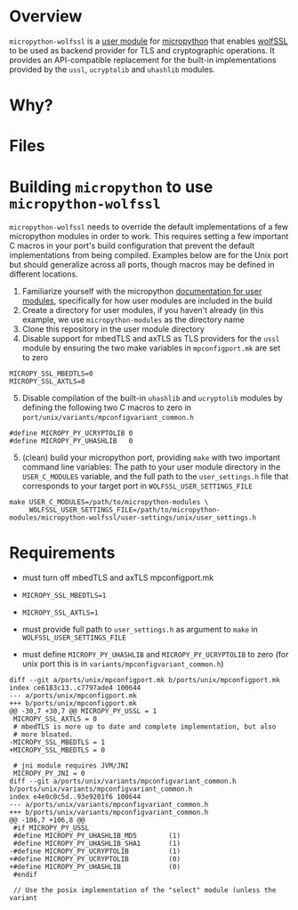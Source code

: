 # Overview
 `micropython-wolfssl` is a [user module](https://docs.micropython.org/en/v1.19.1/develop/cmodules.html) for [micropython]() that enables [wolfSSL](https://www.wolfssl.com) to be used as backend provider for TLS and cryptographic operations. It provides an API-compatible replacement for the built-in implementations provided by the `ussl`, `ucryptolib` and `uhashlib` modules.

# Why? 

# Files

# Building `micropython` to use `micropython-wolfssl`
`micropython-wolfssl` needs to override the default implementations of a few micropython modules in order to work. This requires setting a few important C macros in your port's build configuration that prevent the default implementations from being compiled. Examples below are for the Unix port but should generalize across all ports, though macros may be defined in different locations.

1. Familiarize yourself with the micropython [documentation for user modules](https://docs.micropython.org/en/v1.19.1/develop/cmodules.html), specifically for how user modules are included in the build
2. Create a directory for user modules, if you haven't already (in this example, we use `micropython-modules` as the directory name
3. Clone this repository in the user module directory 
4. Disable support for mbedTLS and axTLS as TLS providers for the `ussl` module by ensuring the two make variables in `mpconfigport.mk` are set to zero
```
MICROPY_SSL_MBEDTLS=0
MICROPY_SSL_AXTLS=0
```
5. Disable compilation of the built-in `uhashlib` and `ucryptolib` modules by defining the following two C macros to zero in `port/unix/variants/mpconfigvariant_common.h`
```
#define MICROPY_PY_UCRYPTOLIB 0
#define MICROPY_PY_UHASHLIB   0
```
5. (clean) build your micropython port, providing `make` with two important command line variables: The path to your user module directory in the `USER_C_MODULES` variable, and the full path to the `user_settings.h` file that corresponds to your target port in `WOLFSSL_USER_SETTINGS_FILE`
```
make USER_C_MODULES=/path/to/micropython-modules \
     WOLFSSL_USER_SETTINGS_FILE=/path/to/micropython-modules/micropython-wolfssl/user-settings/unix/user_settings.h
```


# Requirements
- must turn off mbedTLS and axTLS mpconfigport.mk

- `MICROPY_SSL_MBEDTLS=1`
- `MICROPY_SSL_AXTLS=1`

- must provide full path to `user_settings.h` as argument to `make` in `WOLFSSL_USER_SETTINGS_FILE` 

- must define `MICROPY_PY_UHASHLIB` and `MICROPY_PY_UCRYPTOLIB` to zero (for unix port this is in `variants/mpconfigvariant_common.h`)

```
diff --git a/ports/unix/mpconfigport.mk b/ports/unix/mpconfigport.mk
index ce6183c13..c7797ade4 100644
--- a/ports/unix/mpconfigport.mk
+++ b/ports/unix/mpconfigport.mk
@@ -30,7 +30,7 @@ MICROPY_PY_USSL = 1
 MICROPY_SSL_AXTLS = 0
 # mbedTLS is more up to date and complete implementation, but also
 # more bloated.
-MICROPY_SSL_MBEDTLS = 1
+MICROPY_SSL_MBEDTLS = 0
 
 # jni module requires JVM/JNI
 MICROPY_PY_JNI = 0
diff --git a/ports/unix/variants/mpconfigvariant_common.h b/ports/unix/variants/mpconfigvariant_common.h
index e4e0c0c5d..93e9201f6 100644
--- a/ports/unix/variants/mpconfigvariant_common.h
+++ b/ports/unix/variants/mpconfigvariant_common.h
@@ -106,7 +106,8 @@
 #if MICROPY_PY_USSL
 #define MICROPY_PY_UHASHLIB_MD5        (1)
 #define MICROPY_PY_UHASHLIB_SHA1       (1)
-#define MICROPY_PY_UCRYPTOLIB          (1)
+#define MICROPY_PY_UCRYPTOLIB          (0)
+#define MICROPY_PY_UHASHLIB            (0)
 #endif
 
 // Use the posix implementation of the "select" module (unless the variant
```

